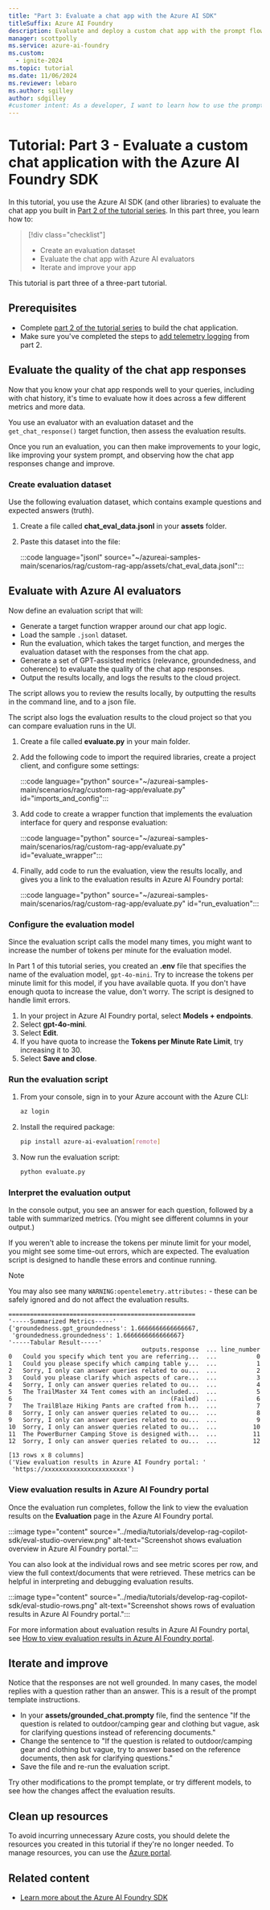 ```yaml
---
title: "Part 3: Evaluate a chat app with the Azure AI SDK"
titleSuffix: Azure AI Foundry
description: Evaluate and deploy a custom chat app with the prompt flow SDK. This tutorial is part 3 of a 3-part tutorial series.
manager: scottpolly
ms.service: azure-ai-foundry
ms.custom:
  - ignite-2024
ms.topic: tutorial
ms.date: 11/06/2024
ms.reviewer: lebaro
ms.author: sgilley
author: sdgilley
#customer intent: As a developer, I want to learn how to use the prompt flow SDK so that I can evaluate and deploy a chat app.
---
```


# Tutorial: Part 3 - Evaluate a custom chat application with the Azure AI Foundry SDK

In this tutorial, you use the Azure AI SDK (and other libraries) to  evaluate the chat app you built in [Part 2 of the tutorial series](copilot-sdk-build-rag.md). In this part three, you learn how to:

> [!div class="checklist"]
> - Create an evaluation dataset
> - Evaluate the chat app with Azure AI evaluators
> - Iterate and improve your app


This tutorial is part three of a three-part tutorial.

## Prerequisites

- Complete [part 2 of the tutorial series](copilot-sdk-build-rag.md) to build the chat application.
- Make sure you've completed the steps to [add telemetry logging](copilot-sdk-build-rag.md#logging) from part 2.


## <a name="evaluate"></a> Evaluate the quality of the chat app responses

Now that you know your chat app responds well to your queries, including with chat history, it's time to evaluate how it does across a few different metrics and more data.

You use an evaluator with an evaluation dataset and the `get_chat_response()` target function, then assess the evaluation results.

Once you run an evaluation, you can then make improvements to your logic, like improving your system prompt, and observing how the chat app responses change and improve.

### Create evaluation dataset

Use the following evaluation dataset, which contains example questions and expected answers (truth).

1. Create a file called **chat_eval_data.jsonl** in your **assets** folder.
1. Paste this dataset into the file:

    :::code language="jsonl" source="~/azureai-samples-main/scenarios/rag/custom-rag-app/assets/chat_eval_data.jsonl":::

## Evaluate with Azure AI evaluators

Now define an evaluation script that will:

- Generate a target function wrapper around our chat app logic.
- Load the sample `.jsonl` dataset.
- Run the evaluation, which takes the target function, and merges the evaluation dataset with the responses from the chat app.
- Generate a set of GPT-assisted metrics (relevance, groundedness, and coherence) to evaluate the quality of the chat app responses.
- Output the results locally, and logs the results to the cloud project.

The script allows you to review the results locally, by outputting the results in the command line, and to a json file.

The script also logs the evaluation results to the cloud project so that you can compare evaluation runs in the UI.

1. Create a file called **evaluate.py** in your main folder.
1. Add the following code to import the required libraries, create a project client, and configure some settings: 

    :::code language="python" source="~/azureai-samples-main/scenarios/rag/custom-rag-app/evaluate.py" id="imports_and_config":::

1. Add code to create a wrapper function that implements the evaluation interface for query and response evaluation:

    :::code language="python" source="~/azureai-samples-main/scenarios/rag/custom-rag-app/evaluate.py" id="evaluate_wrapper":::

1. Finally, add code to run the evaluation, view the results locally, and gives you a link to the evaluation results in Azure AI Foundry portal:
 
    :::code language="python" source="~/azureai-samples-main/scenarios/rag/custom-rag-app/evaluate.py" id="run_evaluation":::

### Configure the evaluation model

Since the evaluation script calls the model many times, you might want to increase the number of tokens per minute for the evaluation model.  

In Part 1 of this tutorial series, you created an **.env** file that specifies the name of the evaluation model, `gpt-4o-mini`.  Try to increase the tokens per minute limit for this model, if you have available quota. If you don't have enough quota to increase the value, don't worry.  The script is designed to handle limit errors.

1. In your project in Azure AI Foundry portal, select **Models + endpoints**.
1. Select **gpt-4o-mini**.  
1. Select **Edit**.
1. If you have quota to increase the **Tokens per Minute Rate Limit**, try increasing it to 30. 
1. Select **Save and close**.

### Run the evaluation script

1. From your console, sign in to your Azure account with the Azure CLI:

    ```bash
    az login
    ```

1. Install the required package:

    ```bash
    pip install azure-ai-evaluation[remote]
    ```

1. Now run the evaluation script:

    ```bash
    python evaluate.py
    ```

### Interpret the evaluation output

In the console output, you see an answer for each question, followed by a table with summarized metrics. (You might see different columns in your output.)

If you weren't able to increase the tokens per minute limit for your model, you might see some time-out errors, which are expected. The evaluation script is designed to handle these errors and continue running.  

> [!NOTE]
> You may also see many `WARNING:opentelemetry.attributes:` - these can be safely ignored and do not affect the evaluation results.

```Text
====================================================
'-----Summarized Metrics-----'
{'groundedness.gpt_groundedness': 1.6666666666666667,
 'groundedness.groundedness': 1.6666666666666667}
'-----Tabular Result-----'
                                     outputs.response  ... line_number
0   Could you specify which tent you are referring...  ...           0
1   Could you please specify which camping table y...  ...           1
2   Sorry, I only can answer queries related to ou...  ...           2
3   Could you please clarify which aspects of care...  ...           3
4   Sorry, I only can answer queries related to ou...  ...           4
5   The TrailMaster X4 Tent comes with an included...  ...           5
6                                            (Failed)  ...           6
7   The TrailBlaze Hiking Pants are crafted from h...  ...           7
8   Sorry, I only can answer queries related to ou...  ...           8
9   Sorry, I only can answer queries related to ou...  ...           9
10  Sorry, I only can answer queries related to ou...  ...          10
11  The PowerBurner Camping Stove is designed with...  ...          11
12  Sorry, I only can answer queries related to ou...  ...          12

[13 rows x 8 columns]
('View evaluation results in Azure AI Foundry portal: '
 'https://xxxxxxxxxxxxxxxxxxxxxxx')
```


### View evaluation results in Azure AI Foundry portal

Once the evaluation run completes, follow the link to view the evaluation results on the **Evaluation** page in the Azure AI Foundry portal.

:::image type="content" source="../media/tutorials/develop-rag-copilot-sdk/eval-studio-overview.png" alt-text="Screenshot shows evaluation overview in Azure AI Foundry portal.":::

You can also look at the individual rows and see metric scores per row, and view the full context/documents that were retrieved. These metrics can be helpful in interpreting and debugging evaluation results.

:::image type="content" source="../media/tutorials/develop-rag-copilot-sdk/eval-studio-rows.png" alt-text="Screenshot shows rows of evaluation results in Azure AI Foundry portal.":::

For more information about evaluation results in Azure AI Foundry portal, see [How to view evaluation results in Azure AI Foundry portal](../how-to/evaluate-results.md).

## Iterate and improve

Notice that the responses are not well grounded. In many cases, the model replies with a question rather than an answer. This is a result of the prompt template instructions. 
 
* In your **assets/grounded_chat.prompty** file, find the sentence "If the question is related to outdoor/camping gear and clothing but vague, ask for clarifying questions instead of referencing documents."
* Change the sentence to "If the question is related to outdoor/camping gear and clothing but vague, try to answer based on the reference documents, then ask for clarifying questions."  
* Save the file and re-run the evaluation script.

Try other modifications to the prompt template, or try different models, to see how the changes affect the evaluation results.

## Clean up resources

To avoid incurring unnecessary Azure costs, you should delete the resources you created in this tutorial if they're no longer needed. To manage resources, you can use the [Azure portal](https://portal.azure.com?azure-portal=true).

## Related content

- [Learn more about the Azure AI Foundry SDK](../how-to/develop/sdk-overview.md)

